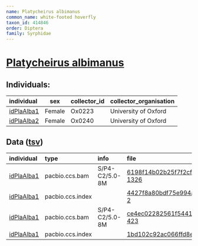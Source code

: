 ```yaml
---
name: Platycheirus albimanus
common_name: white-footed hoverfly
taxon_id: 414846
order: Diptera
family: Syrphidae
---
```


# [Platycheirus albimanus](https://www.ebi.ac.uk/ena/data/taxonomy/v1/taxon/tax-id/414846)

## Individuals:

| individual | sex | collector_id | collector_organisation |
| :--------- | :-: | :----------- | :--------------------- |
| [idPlaAlba1](idPlaAlba1.md) | Female | Ox0223 | University of Oxford |
| [idPlaAlba2](idPlaAlba2.md) | Female | Ox0240 | University of Oxford |

## Data ([tsv](Platycheirus_albimanus_data.tsv))

| individual | type | info | file |
| :--------- | :--- | :--- | :--- |
| [idPlaAlba1](idPlaAlba1.md) | pacbio.ccs.bam | S/P4-C2/5.0-8M | [6198f14b02b25f7f2cfc4645ab848699-1326](https://darwin.cog.sanger.ac.uk/insects/Platycheirus_albimanus/idPlaAlba1/genomic_data/pacbio/m64089_200216_182318.ccs.bam) |
| [idPlaAlba1](idPlaAlba1.md) | pacbio.ccs.index |  | [4427f8a80bdf75e994a05535dbbd7c0e-2](https://darwin.cog.sanger.ac.uk/insects/Platycheirus_albimanus/idPlaAlba1/genomic_data/pacbio/m64089_200216_182318.ccs.bam.pbi) |
| [idPlaAlba1](idPlaAlba1.md) | pacbio.ccs.bam | S/P4-C2/5.0-8M | [ce4ec02282561f544132590df012cadb-423](https://darwin.cog.sanger.ac.uk/insects/Platycheirus_albimanus/idPlaAlba1/genomic_data/pacbio/m64094_191127_132908.bc1017_BAK8B_OA--bc1017_BAK8B_OA.ccs.bam) |
| [idPlaAlba1](idPlaAlba1.md) | pacbio.ccs.index |  | [1bd102c92ac066ffd8e9dff843e2bcc8](https://darwin.cog.sanger.ac.uk/insects/Platycheirus_albimanus/idPlaAlba1/genomic_data/pacbio/m64094_191127_132908.bc1017_BAK8B_OA--bc1017_BAK8B_OA.ccs.bam.pbi) |
